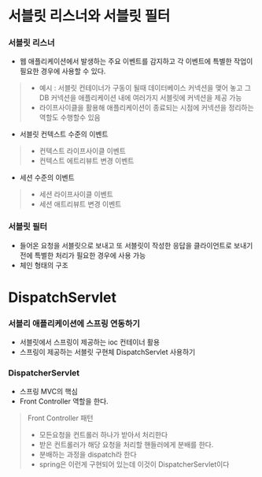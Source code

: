# 서블릿 리스너와 서블릿 필터

### 서블릿 리스너
- 웹 애플리케이션에서 발생하는 주요 이벤트를 감지하고 각 이벤트에 특별한 작업이 필요한 경우에 사용할 수 있다.
> - 예시 : 서블릿 컨테이너가 구동이 될때 데이터베이스 커넥션을 맺어 놓고 그 DB 커넥션을 애플리케이션 내에 여러가지 서블릿에 커넥션을 제공 가능
> - 라이프사이클을 활용해 애플리케이션이 종료되는 시점에 커넥션을 정리하는 역할도 수행할수 있음
- 서블릿 컨텍스트 수준의 이벤트
> - 컨텍스트 라이프사이클 이벤트
> - 컨텍스트 에트리뷰트 변경 이벤트

- 세션 수준의 이벤트
> - 세션 라이프사이클 이벤트
> - 세션 애트리뷰트 변경 이벤트


### 서블릿 필터
- 들어온 요청을 서블릿으로 보내고 또 서블릿이 작성한 응답을 클라이언트로 보내기 전에 특별한 처리가 필요한 경우에 사용 가능
- 체인 형태의 구조

# DispatchServlet

### 서블리 애플리케이션에 스프링 연동하기
- 서블릿에서 스프링이 제공하는 ioc 컨테이너 활용
- 스프링이 제공하는 서블릿 구현체 DispatchServlet 사용하기

### DispatcherServlet
- 스프링 MVC의 핵심
- Front Controller 역할을 한다.
> Front Controller 패턴
> - 모든요청을 컨트롤러 하나가 받아서 처리한다
> - 받은 컨트롤러가 해당 요청을 처리할 핸들러에게 분배를 한다.
> - 분배하는 과정을 dispatch라 한다
> - spring은 이런게 구현되어 있는데 이것이 DispatcherServlet이다